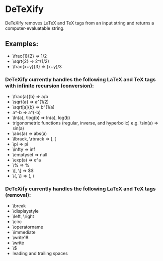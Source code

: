 # DeTeXify
DeTeXify removes LaTeX and TeX tags from an input string and returns a computer-evaluatable string.

## Examples:
- \\frac{1}{2} => 1/2
- \\sqrt{2} => 2^(1/2)
- \\frac{x+y}{3} => (x+y)/3

### DeTeXify currently handles the following LaTeX and TeX tags with infinite recursion (conversion):
- \\frac{a}{b} => a/b
- \\sqrt{a} => a^(1/2)
- \\sqrt[a]{b} => b^(1/a)
- a^-b => a^(-b)
- \\ln(a), \\log(b) => ln(a), log(b)
- trigonometric functions (regular, inverse, and hyperbolic) e.g. \sin(a) => sin(a)
- \\abs(a) => abs(a)
- \\lbrack, \\rbrack => [, ]
- \\pi => pi
- \\infty => inf
- \\emptyset => null
- \\exp(a) => e^a
- \\% => %
- \\[, \\] => $$
- \\{, \\} => (, )

### DeTeXify currently handles the following LaTeX and TeX tags (removal):
- \\break
- \\displaystyle
- \\left, \\right
- \\circ
- \\operatorname
- \\immediate
- \\write18
- \\write
- \\$
- leading and trailing spaces
